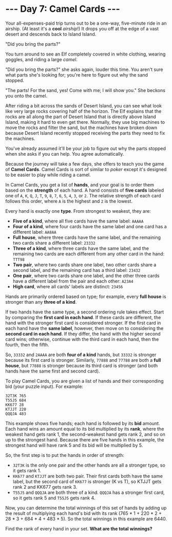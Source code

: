 # --- Day 7: Camel Cards ---

Your all-expenses-paid trip turns out to be a one-way, five-minute ride in an airship. (At least it's a **cool**
*airship*!) It drops you off at the edge of a vast desert and descends back to Island Island.

"Did you bring the parts?"

You turn around to see an Elf completely covered in white clothing, wearing goggles, and riding a large *camel*.

"Did you bring the parts?" she asks again, louder this time. You aren't sure what parts she's looking for;
you're here to figure out why the sand stopped.

"The parts! For the sand, yes! Come with me; I will show you." She beckons you onto the camel.

After riding a bit across the sands of Desert Island, you can see what look like very large rocks covering half of the
horizon. The Elf explains that the rocks are all along the part of Desert Island that is directly above Island Island,
making it hard to even get there. Normally, they use big machines to move the rocks and filter the sand, but the
machines have broken down because Desert Island recently stopped receiving the parts they need to fix the machines.

You've already assumed it'll be your job to figure out why the parts stopped when she asks if you can help. You agree
automatically.

Because the journey will take a few days, she offers to teach you the game of **Camel Cards**. Camel Cards is sort of
similar to *poker* except it's designed to be easier to play while riding a camel.

In Camel Cards, you get a list of **hands**, and your goal is to order them based on the **strength** of each hand. A
hand consists of **five cards** labeled one of `A`, `K`, `Q`, `J`, `T`, `9`, `8`, `7`, `6`, `5`, `4`, `3`, or `2`. The
relative strength of each card follows this order, where `A` is the highest and `2` is the lowest.

Every hand is exactly one **type**. From strongest to weakest, they are:

- **Five of a kind**, where all five cards have the same label: `AAAAA`
- **Four of a kind**, where four cards have the same label and one card has a different label: `AA8AA`
- **Full house**, where three cards have the same label, and the remaining two cards share a different label: `23332`
- **Three of a kind**, where three cards have the same label, and the remaining two cards are each different from any
  other card in the hand: `TTT98`
- **Two pair**, where two cards share one label, two other cards share a second label, and the remaining card has a
  third label: `23432`
- **One pair**, where two cards share one label, and the other three cards have a different label from the pair and
  each other: `A23A4`
- **High card**, where all cards' labels are distinct: `23456`

Hands are primarily ordered based on type; for example, every **full house** is stronger than any **three of a kind**.

If two hands have the same type, a second ordering rule takes effect. Start by comparing the **first card in each
hand**. If these cards are different, the hand with the stronger first card is considered stronger. If the first card
in each hand have the **same label**, however, then move on to considering the **second card in each hand**. If they
differ, the hand with the higher second card wins; otherwise, continue with the third card in each hand, then the
fourth, then the fifth.

So, `33332` and `2AAAA` are both **four of a kind** hands, but `33332` is stronger because its first card is stronger.
Similarly, `77888` and `77788` are both a **full house**, but `77888` is stronger because its third card is stronger
(and both hands have the same first and second card).

To play Camel Cards, you are given a list of hands and their corresponding bid (your puzzle input). For example:

```text
32T3K 765
T55J5 684
KK677 28
KTJJT 220
QQQJA 483
```

This example shows five hands; each hand is followed by its **bid** amount. Each hand wins an amount equal to its bid
multiplied by its **rank**, where the weakest hand gets rank 1, the second-weakest hand gets rank 2, and so on up to
the strongest hand. Because there are five hands in this example, the strongest hand will have rank 5 and its bid will
be multiplied by 5.

So, the first step is to put the hands in order of strength:

- `32T3K` is the only one pair and the other hands are all a stronger type, so it gets rank 1.
- `KK677` and `KTJJT` are both two pair. Their first cards both have the same label, but the second card of `KK677` is
  stronger (K vs T), so KTJJT gets rank 2 and KK677 gets rank 3.
- `T55J5` and `QQQJA` are both three of a kind. `QQQJA` has a stronger first card, so it gets rank 5 and `T55J5` gets
  rank 4.

Now, you can determine the total winnings of this set of hands by adding up the result of multiplying each hand's bid
with its rank (765 * 1 + 220 * 2 + 28 * 3 + 684 * 4 + 483 * 5). So the total winnings in this example are 6440.

Find the rank of every hand in your set. **What are the total winnings?**